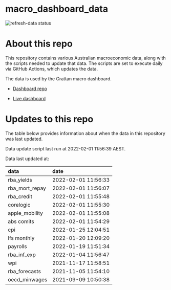 
<!-- README.md is generated from README.Rmd. Please edit that file -->

# macro\_dashboard\_data

<!-- badges: start -->

![refresh-data
status](https://github.com/grattan/macro_dashboard_data/workflows/refresh-data/badge.svg)

<!-- badges: end -->

# About this repo

This repository contains various Australian macroeconomic data, along
with the scripts needed to update that data. The scripts are set to
execute daily via GitHub Actions, which updates the data.

The data is used by the Grattan macro dashboard.

  - [Dashboard repo](https://github.com/grattan/macrodashboard)

  - [Live dashboard](https://mattcowgill.shinyapps.io/macrodashboard/)

# Updates to this repo

The table below provides information about when the data in this
repository was last updated.

Data update script last run at 2022-02-01 11:56:39 AEST.

Data last updated at:

| data             | date                |
| :--------------- | :------------------ |
| rba\_yields      | 2022-02-01 11:56:33 |
| rba\_mort\_repay | 2022-02-01 11:56:07 |
| rba\_credit      | 2022-02-01 11:55:48 |
| corelogic        | 2022-02-01 11:55:30 |
| apple\_mobility  | 2022-02-01 11:55:08 |
| abs comits       | 2022-02-01 11:54:29 |
| cpi              | 2022-01-25 12:04:51 |
| lfs monthly      | 2022-01-20 12:09:20 |
| payrolls         | 2022-01-19 11:51:34 |
| rba\_inf\_exp    | 2022-01-04 11:56:47 |
| wpi              | 2021-11-17 11:58:51 |
| rba\_forecasts   | 2021-11-05 11:54:10 |
| oecd\_minwages   | 2021-09-09 10:50:38 |
